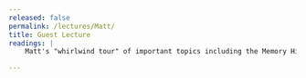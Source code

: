```yaml
---
released: false
permalink: /lectures/Matt/
title: Guest Lecture
readings: |
    Matt's "whirlwind tour" of important topics including the Memory Hierarchy / Caching, Trust and Safety, Memory Safety, and Recommended Future Classes. Also includes some fun intermissions.

---
```


